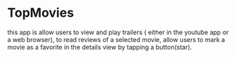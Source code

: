 # TopMovies
this app is allow users to view and play trailers ( either in the youtube app or a web browser), to read reviews of a selected movie, allow users to mark a movie as a favorite in the details view by tapping a button(star).
